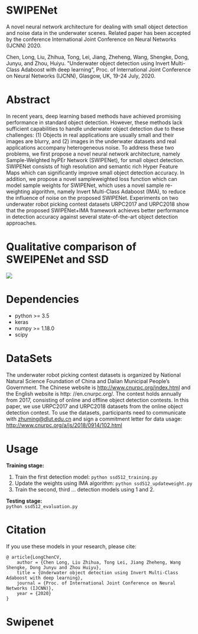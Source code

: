 # SWIPENet
A novel neural network architecture for dealing with small object detection and noise data in the underwater scenes. Related paper has been accepted by the conference International Joint Conference on Neural Networks (IJCNN) 2020.

Chen, Long, Liu, Zhihua, Tong, Lei, Jiang, Zheheng, Wang, Shengke, Dong, Junyu, and Zhou, Huiyu. "Underwater object detection using Invert Multi-Class Adaboost with deep learning", Proc. of International Joint Conference on Neural Networks (IJCNN), Glasgow, UK, 19-24 July, 2020.

# Abstract
In recent years, deep learning based methods have achieved promising performance in standard object detection. However, these methods lack sufficient capabilities to handle underwater object detection due to these challenges: (1) Objects in real applications are usually small and their images are blurry, and (2) images in the underwater datasets and real applications accompany heterogeneous noise. To address these two problems, we first propose a novel neural network architecture, namely Sample-WeIghted hyPEr Network (SWIPENet), for small object detection. SWIPENet consists of high resolution and semantic rich Hyper Feature Maps which can significantly improve small object detection accuracy. In addition, we propose a novel sampleweighted loss function which can model sample weights for SWIPENet, which uses a novel sample re-weighting algorithm, namely Invert Multi-Class Adaboost (IMA), to reduce the influence of noise on the proposed SWIPENet. Experiments on two underwater robot picking contest datasets URPC2017 and URPC2018 show that the proposed SWIPENet+IMA framework achieves better performance in detection accuracy against several state-of-the-art object detection approaches. 
# Qualitative comparison of SWEIPENet and SSD
![](https://github.com/LongChenCV/SWIPENet/blob/master/Comparison.png) 
# Dependencies
* python >= 3.5
* keras
* numpy >= 1.18.0
* scipy
# DataSets
The underwater robot picking contest datasets is organized by National Natural Science Foundation of China and Dalian
Municipal People’s Government. The Chinese website is http://www.cnurpc.org/index.html and the English website is http:
//en.cnurpc.org/. The contest holds annually from 2017, consisting of online and offline object detection contests. In this
paper, we use URPC2017 and URPC2018 datasets from the online object detection contest. To use the datasets, participants need to communicate with zhuming@dlut.edu.cn and sign a commitment letter for data usage: http://www.cnurpc.org/a/js/2018/0914/102.html
# Usage
**Training stage:**
1. Train the first detection model:
```python ssd512_training.py```
2. Update the weights using IMA algorithm:
```python ssd512_updateweight.py```
3. Train the second, third ... detection models using 1 and 2.

**Testing stage:**  
```python ssd512_evaluation.py```

# Citation
If you use these models in your research, please cite:
```
@ article{LongChenCV,  
	author = {Chen Long, Liu Zhihua, Tong Lei, Jiang Zheheng, Wang Shengke, Dong Junyu and Zhou Huiyu},  
	title = {Underwater object detection using Invert Multi-Class Adaboost with deep learning},  
	journal = {Proc. of International Joint Conference on Neural Networks (IJCNN)},  
	year = {2020}  
} 
```

# Swipenet
